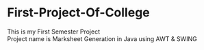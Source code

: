 # First-Project-Of-College
This is my First Semester Project 
<br>
Project name is Marksheet Generation in Java using AWT & SWING 
